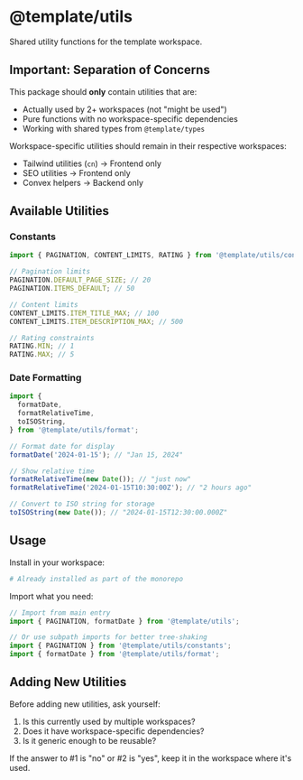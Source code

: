 # @template/utils

Shared utility functions for the template workspace.

## Important: Separation of Concerns

This package should **only** contain utilities that are:

- Actually used by 2+ workspaces (not "might be used")
- Pure functions with no workspace-specific dependencies
- Working with shared types from `@template/types`

Workspace-specific utilities should remain in their respective workspaces:

- Tailwind utilities (`cn`) → Frontend only
- SEO utilities → Frontend only
- Convex helpers → Backend only

## Available Utilities

### Constants

```typescript
import { PAGINATION, CONTENT_LIMITS, RATING } from '@template/utils/constants';

// Pagination limits
PAGINATION.DEFAULT_PAGE_SIZE; // 20
PAGINATION.ITEMS_DEFAULT; // 50

// Content limits
CONTENT_LIMITS.ITEM_TITLE_MAX; // 100
CONTENT_LIMITS.ITEM_DESCRIPTION_MAX; // 500

// Rating constraints
RATING.MIN; // 1
RATING.MAX; // 5
```

### Date Formatting

```typescript
import {
  formatDate,
  formatRelativeTime,
  toISOString,
} from '@template/utils/format';

// Format date for display
formatDate('2024-01-15'); // "Jan 15, 2024"

// Show relative time
formatRelativeTime(new Date()); // "just now"
formatRelativeTime('2024-01-15T10:30:00Z'); // "2 hours ago"

// Convert to ISO string for storage
toISOString(new Date()); // "2024-01-15T12:30:00.000Z"
```

## Usage

Install in your workspace:

```bash
# Already installed as part of the monorepo
```

Import what you need:

```typescript
// Import from main entry
import { PAGINATION, formatDate } from '@template/utils';

// Or use subpath imports for better tree-shaking
import { PAGINATION } from '@template/utils/constants';
import { formatDate } from '@template/utils/format';
```

## Adding New Utilities

Before adding new utilities, ask yourself:

1. Is this currently used by multiple workspaces?
2. Does it have workspace-specific dependencies?
3. Is it generic enough to be reusable?

If the answer to #1 is "no" or #2 is "yes", keep it in the workspace where it's used.
